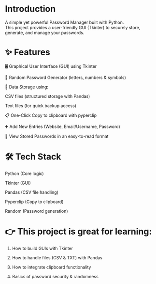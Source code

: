 # Introduction
A simple yet powerful Password Manager built with Python.<br>
This project provides a user-friendly GUI (Tkinter) to securely store, generate, and manage your passwords.<br>

# ✨ Features

🖥️ Graphical User Interface (GUI) using Tkinter<br>

🔑 Random Password Generator (letters, numbers & symbols)<br>

📂 Data Storage using:<br>

CSV files (structured storage with Pandas)<br>

Text files (for quick backup access)<br>

📋 One-Click Copy to clipboard with pyperclip<br>

➕ Add New Entries (Website, Email/Username, Password)<br>

📄 View Stored Passwords in an easy-to-read format<br>


# 🛠️ Tech Stack

Python (Core logic)

Tkinter (GUI)

Pandas (CSV file handling)

Pyperclip (Copy to clipboard)

Random (Password generation)


# 👉 This project is great for learning:

1. How to build GUIs with Tkinter

2. How to handle files (CSV & TXT) with Pandas

3. How to integrate clipboard functionality

4. Basics of password security & randomness